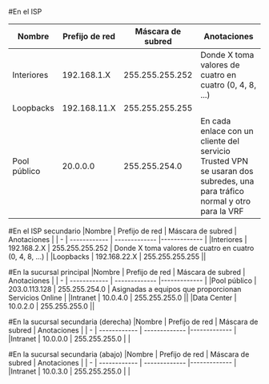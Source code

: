 #En el ISP

|Nombre | Prefijo de red | Máscara de subred | Anotaciones |
| - | ------------ | ------------- |------------- |
|Interiores | 192.168.1.X | 255.255.255.252  | Donde X toma valores de cuatro en cuatro (0, 4, 8, ...) | 
|Loopbacks | 192.168.11.X | 255.255.255.255 | |
|Pool público | 20.0.0.0  | 255.255.254.0 |En cada enlace con un cliente del servicio Trusted VPN se usaran dos subredes, una para tráfico normal y otro para la VRF |

#En el ISP secundario
|Nombre | Prefijo de red | Máscara de subred | Anotaciones |
| - | ------------ | ------------- |------------- |
|Interiores | 192.168.2.X | 255.255.255.252 | Donde X toma valores de cuatro en cuatro (0, 4, 8, ...) |
|Loopbacks | 192.168.22.X | 255.255.255.255 ||

#En la sucursal principal
|Nombre | Prefijo de red | Máscara de subred | Anotaciones |
| - | ------------ | ------------- |------------- | 
|Pool público | 203.0.113.128  | 255.255.254.0 | Asignadas a equipos que proporcionan Servicios Online |
|Intranet | 10.0.4.0 | 255.255.255.0 ||
|Data Center | 10.0.2.0  | 255.255.255.0 ||

#En la sucursal secundaria (derecha)
|Nombre | Prefijo de red | Máscara de subred | Anotaciones |
| - | ------------ | ------------- |------------- |
|Intranet | 10.0.0.0 | 255.255.255.0 | |

#En la sucursal secundaria (abajo)
|Nombre | Prefijo de red | Máscara de subred | Anotaciones |
| - | ------------ | ------------- |------------- |
|Intranet | 10.0.3.0 | 255.255.255.0 | |
